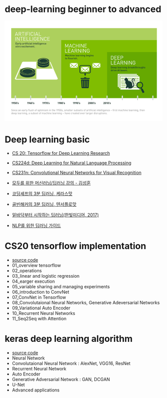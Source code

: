 # deep-learning beginner to advanced

![alt text](/image/Deep_Learning.png "cover_image")


# Deep learning basic

- [CS 20: Tensorflow for Deep Learning Research](https://web.stanford.edu/class/cs20si/)

- [CS224d: Deep Learning for Natural Language Processing](http://cs224d.stanford.edu/syllabus.html)

- [CS231n: Convolutional Neural Networks for Visual Recognition](http://cs231n.stanford.edu/syllabus.html)

- [모두를 위한 머신러닝/딥러닝 강의 - 김성훈](https://www.youtube.com/watch?v=BS6O0zOGX4E&list=PLlMkM4tgfjnLSOjrEJN31gZATbcj_MpUm&index=1)

- [코딩셰프의 3분 딥러닝, 케라스맛](https://github.com/jskDr/keraspp)

- [골빈해커의 3분 딥러닝, 텐서플로맛](https://github.com/golbin/TensorFlow-Tutorials)

- [밑바닥부터 시작하는 딥러닝(한빛미디어, 2017)](https://github.com/WegraLee/deep-learning-from-scratch)

- [NLP를 위한 딥러닝 가이드](http://docs.likejazz.com/deep-learning-for-nlp/)

# CS20 tensorflow implementation 

- [source code](/tensorflow/CS20_Tensorflow_for_Deep_learning_Research)
- 01_overview tensorflow
- 02_operations
- 03_linear and logistic regression
- 04_earger execution
- 05_variable sharing and managing experiments
- 06_introduction to ConvNet
- 07_ConvNet in Tensorflow
- 08_Convolutaional Neural Networks, Generative Adeversarial Networks
- 09_Variational Auto Encoder
- 10_Recurrent Neural Networks
- 11_Seq2Seq with Attention

# keras deep learning algorithm 

- [source code](/keras)
- Neural Network
- Convolutaional Neural Network : AlexNet, VGG16, ResNet
- Recurrent Neural Network
- Auto Encoder
- Generative Adversarial Network : GAN, DCGAN
- U-Net
- Advanced applications
